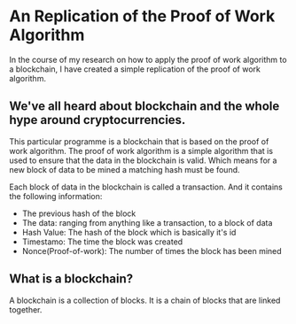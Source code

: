 # An Replication of the Proof of Work Algorithm

In the course of my research on how to apply the proof of work algorithm to a blockchain, I have created a simple replication of the proof of work algorithm.

## We've all heard about blockchain and the whole hype around cryptocurrencies.

This particular programme is a blockchain that is based on the proof of work algorithm. The proof of work algorithm is a simple algorithm that is used to ensure that the data in the blockchain is valid. Which means for a new block of data to be mined a matching hash must be found.


Each block of data in the blockchain is called a transaction.
And it contains the following information:
- The previous hash of the block
- The data: ranging from anything like a transaction, to a block of data
- Hash Value: The hash of the block which is basically it's id
- Timestamo: The time the block was created
- Nonce(Proof-of-work): The number of times the block has been mined

## What is a blockchain?
A blockchain is a collection of blocks. It is a chain of blocks that are linked together.